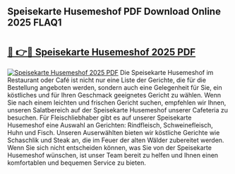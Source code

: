 ## Speisekarte Husemeshof PDF Download Online 2025 FLAQ1

# <h2><a href="http://gccl59h.nevu.top/?p=Speisekarte+Husemeshof">🔗 👉🔴 Speisekarte Husemeshof 2025 PDF</a></h2>

[![Speisekarte Husemeshof 2025 PDF](https://i.imgur.com/dBaPXMq.png)](http://gccl59h.nevu.top/?p=Speisekarte+Husemeshof)
Die Speisekarte Husemeshof im Restaurant oder Café ist nicht nur eine Liste der Gerichte, die für die Bestellung angeboten werden, sondern auch eine Gelegenheit für Sie, ein köstliches und für Ihren Geschmack geeignetes Gericht zu wählen. Wenn Sie nach einem leichten und frischen Gericht suchen, empfehlen wir Ihnen, unseren Salatbereich auf der Speisekarte Husemeshof unserer Cafeteria zu besuchen. Für Fleischliebhaber gibt es auf unserer Speisekarte Husemeshof eine Auswahl an Gerichten: Rindfleisch, Schweinefleisch, Huhn und Fisch. Unseren Auserwählten bieten wir köstliche Gerichte wie Schaschlik und Steak an, die im Feuer der alten Wälder zubereitet werden. Wenn Sie sich nicht entscheiden können, was Sie von der Speisekarte Husemeshof wünschen, ist unser Team bereit zu helfen und Ihnen einen komfortablen und bequemen Service zu bieten.
